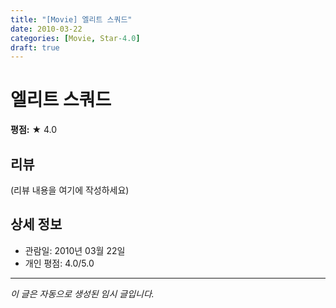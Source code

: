 ```yaml
---
title: "[Movie] 엘리트 스쿼드"
date: 2010-03-22
categories: [Movie, Star-4.0]
draft: true
---
```


# 엘리트 스쿼드

**평점:** ★ 4.0

## 리뷰

(리뷰 내용을 여기에 작성하세요)

## 상세 정보

- 관람일: 2010년 03월 22일
- 개인 평점: 4.0/5.0

---

*이 글은 자동으로 생성된 임시 글입니다.*

